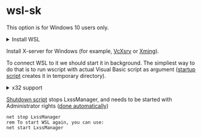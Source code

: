 # wsl-sk

This option is for Windows 10 users only. 

<details>
  <summary>Install WSL</summary>
  
[Make sure](https://aka.ms/wslinstall), you've enabled and installed WSL on your PC properly.
```batch
rem Powershell with Administrative privileges
Enable-WindowsOptionalFeature -Online -FeatureName "Microsoft-Windows-Subsystem-Linux"
rem After reboot you can install any distributive via Store or using powershell:
Invoke-WebRequest -Uri https://aka.ms/wsl-ubuntu-1804 -OutFile Ubuntu.appx -UseBasicParsing
```

After installation, you'll be able to run `bash`.

Update your system:
```bash
wsl
sudo apt update
sudo apt upgrade
```
</details>

Install X-server for Windows (for example, [VcXsrv](https://github.com/ArcticaProject/vcxsrv/releases) or [Xming](https://sourceforge.net/projects/xming/)). 

To connect WSL to it we should start it in background. The simpliest way to do that is to run wscript with actual Visual Basic script as argument ([startup script](start.cmd) creates it in temporary directory).

<details>
  <summary>x32 support</summary>
 
WSL has issues with x32 architecture support - you can use solution I've found [here](https://github.com/Microsoft/WSL/issues/2468#issuecomment-374904520):

```bash
sudo apt install -y qemu-user-static
sudo update-binfmts --install i386 /usr/bin/qemu-i386-static --magic '\x7fELF\x01\x01\x01\x03\x00\x00\x00\x00\x00\x00\x00\x00\x03\x00\x03\x00\x01\x00\x00\x00' --mask '\xff\xff\xff\xff\xff\xff\xff\xfc\xff\xff\xff\xff\xff\xff\xff\xff\xf8\xff\xff\xff\xff\xff\xff\xff'
# unfortunately you should run this command @ every session start:
sudo service binfmt-support start
```
</details>
  
[Shutdown script](stop.cmd) stops LxssManager, and needs to be started with Administrator rights ([done automatically](https://stackoverflow.com/a/10052222))

```batch
net stop LxssManager
rem To start WSL again, you can use:
net start LxssManager
```

